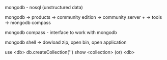 mongodb - nosql (unstructured data)

mongodb -> products -> community edition -> community server + -> tools -> mongodb compass

mongodb compass - interface to work with mongodb

mongodb shell -> dowload zip, open bin, open application

use \<db>
db.createCollection('')
show \<collection> (or) \<db>